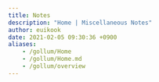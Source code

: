 ```yaml
---
title: Notes
description: "Home | Miscellaneous Notes"
author: euikook
date: 2021-02-05 09:30:36 +0900
aliases:
    - /gollum/Home
    - /gollum/Home.md
    - /gollum/overview
---
```

